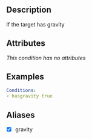 ## Description
If the target has gravity

## Attributes
*This condition has no attributes*

## Examples
```yaml
Conditions:
- hasgravity true
```

## Aliases
- [x] gravity